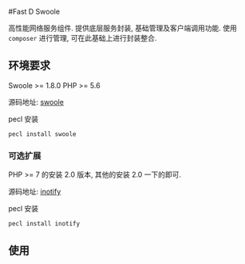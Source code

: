 #Fast D Swoole

高性能网络服务组件. 提供底层服务封装, 基础管理及客户端调用功能. 使用 `composer` 进行管理, 可在此基础上进行封装整合.

## 环境要求

Swoole >= 1.8.0 
PHP >= 5.6

源码地址: [swoole](https://github.com/swoole/swoole-src)

pecl 安装

```shell
pecl install swoole
```

### 可选扩展

PHP >= 7 的安装 2.0 版本, 其他的安装 2.0 一下的即可.

源码地址: [inotify](http://pecl.php.net/package/inotify)

pecl 安装

```shell
pecl install inotify
```

## 使用
